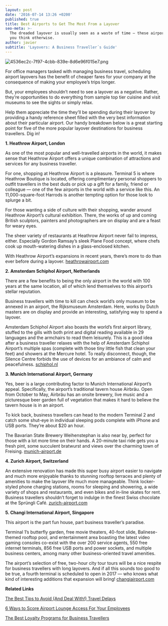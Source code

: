 ```yaml
---
layout: post
date: '2016-07-14 13:26 +0200'
published: true
title: Best Airports to Get The Most From a Layover
seo-meta: >-
  The dreaded layover is usually seen as a waste of time — these airports make
  you think otherwise.
author: javier
subtitle: 'Layovers: A Business Traveller´s Guide'
---
```

![4536ec2c-7f97-4cbb-839e-8d6e96f015e7.png]({{site.baseurl}}/blog-media/4536ec2c-7f97-4cbb-839e-8d6e96f015e7.png)


For office managers tasked with managing business travel, scheduling airport layovers has the benefit of cheaper fares for your company at the consequence of making your employee’s trips longer. 

But, your employees shouldn’t need to see a layover as a negative. Rather, they’re opportunities to do everything from sample top tier cuisine and visit museums to see the sights or simply relax.

Help them appreciate the time they’ll be spending during their layover by providing a handy reference sheet filled with the very best information about their particular airport. Our handy breakdown below is a great starting point for five of the more popular layover destinations for business travellers. Dig in! 

**1. Heathrow Airport, London**

As one of the most popular and well-travelled airports in the world, it makes sense that Heathrow Airport offers a unique combination of attractions and services for any business traveller. 

For one, shopping at Heathrow Airport is a pleasure. Terminal 5 is where Heathrow Boutique is located, offering complimentary personal shoppers to outfit travellers in the best duds or pick up a gift for a family, friend or colleague — one of the few airports in the world with a service like this. An 11,000-square-foot Harrods is another tempting option for those look to splurge a bit.

For those wanting a side of culture with their shopping, wander around Heathrow Airport’s cultural exhibition. There, the works of up and coming British sculptors, painters and photographers are on display and are a feast for weary eyes. 

The sheer variety of restaurants at Heathrow Airport never fail to impress, either. Especially Gordon Ramsay’s sleek Plane Food concept, where chefs cook up mouth-watering dishes in a glass-enclosed kitchen. 

With Heathrow Airport’s expansions in recent years, there’s more to do than ever before during a layover. [heathrowairport.com](http://www.heathrow.com/)

**2. Amsterdam Schiphol Airport, Netherlands**

There are a few benefits to being the only airport in the world with 100 years at the same location, all of which lend themselves to this airport’s stellar reputation. 

Business travellers with time to kill can check world’s only museum to be annexed in an airport, the Rijksmuseum Amsterdam. Here, works by Dutch masters are on display and provide an interesting, satisfying way to spend a layover. 

Amsterdam Schiphol Airport also boasts the world’s first airport library, stuffed to the gills with both print and digital reading available in 29 languages and the armchairs to read them leisurely. This is a good idea after a business traveller relaxes with the help of Amsterdam Schiphol Airport’s multiple spas (complete with those tiny little fish that clean your feet) and showers at the Mercure hotel. To really disconnect, though, the Silence Centre forbids the use of devices for an ambiance of calm and peacefulness. [schiphol.nl](http://www.schiphol.nl/index_en.html)


**3. Munich International Airport, Germany**

Yes, beer is a large contributing factor to Munich International Airport’s appeal. Specifically, the airport’s traditional tavern house Airbräu. Open from October to May, Airbräu has an onsite brewery, live music and a picturesque beer garden full of vegetation that makes it hard to believe the tavern house is in an airport. 

To kick back, business travellers can head to the modern Terminal 2 and catch some shut-eye in individual sleeping pods complete with iPhone and USB ports. They’re about $20 an hour. 

The Bavarian State Brewery Weihenstephan is also near by, perfect for those with a lot more time on their hands. A 20-minute taxi ride gets you a fresh pint, some succulent bratwurst and views over the charming town of Freising. [munich-airport.de](http://www.munich-airport.de/de/consumer/index.jsp)

**4. Zurich Airport, Switzerland**

An extensive renovation has made this super busy airport easier to navigate and much more enjoyable thanks to stunning rooftop terraces and plenty of amenities to make the layover life much more manageable. Think locker-styled phone charging stations, rooms for sleeping and showering, a wide variety of shops and restaurants, and even bikes and in-line skates for rent. Business travellers shouldn’t forget to indulge in the finest Swiss chocolate at the Sprüngli Café. [zurich-airport.com](https://www.zurich-airport.com/)

**5. Changi International Airport, Singapore**

This airport is the part fun house, part business traveller’s paradise. 

Terminal 1’s butterfly garden, free movie theaters, 40-foot slide, Balinese-themed rooftop pool, and entertainment area boasting the latest video gaming consoles co-exist with the over 200 service agents, 550 free internet terminals, 856 free USB ports and power sockets, and multiple business centers, among many other business-oriented travel amenities. 

The airport’s selection of free, two-hour city tour tours will be a nice respite for business travellers with long layovers. And if all this sounds too good to be true, a fourth terminal is scheduled to open in 2017 — who knows what kind of interesting additions that expansion will bring! [changiairport.com](http://www.changiairport.com/)


**Related Links**

[The Best Tips to Avoid (And Deal With!) Travel Delays](http://travelperk.com/blog/the-best-tips-to-avoid-and-deal-with-travel-delays/)

[6 Ways to Score Airport Lounge Access For Your Employees](http://travelperk.com/blog/6-ways-to-score-airport-lounge-access-for-your-employees/)

[The Best Loyalty Programs for Business Travellers](http://travelperk.com/blog/the-best-loyalty-programmes-for-business-travelers/)

<!-- Start of Leadin Embed -->
  <script type="text/javascript" src="//js.leadin.com/js/v1/2471398.js" id="LeadinEmbed-2471398" crossorigin="use-credentials" async defer></script>
<!-- End of Leadin Embed -->

